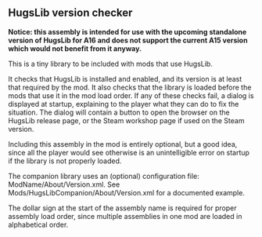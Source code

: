 ## HugsLib version checker

**Notice: this assembly is intended for use with the upcoming standalone version of HugsLib for A16 and does not support the current A15 version which would not benefit from it anyway.**

This is a tiny library to be included with mods that use HugsLib.

It checks that HugsLib is installed and enabled, and its version is at least that required by the mod. It also checks that the library is loaded before the mods that use it in the mod load order. If any of these checks fail, a dialog is displayed at startup, explaining to the player what they can do to fix the situation. The dialog will contain a button to open the browser on the HugsLib release page, or the Steam workshop page if used on the Steam version.

Including this assembly in the mod is entirely optional, but a good idea, since all the player would see otherwise is an unintelligible error on startup if the library is not properly loaded.

The companion library uses an (optional) configuration file: ModName/About/Version.xml. See Mods/HugsLibCompanion/About/Version.xml for a documented example.

The dollar sign at the start of the assembly name is required for proper assembly load order, since multiple assemblies in one mod are loaded in alphabetical order.